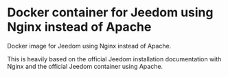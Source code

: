# Docker container for Jeedom using Nginx instead of Apache

Docker image for Jeedom using Nginx instead of Apache.

This is heavily based on the official Jeedom installation documentation with Nginx and the official Jeedom container using Apache.
